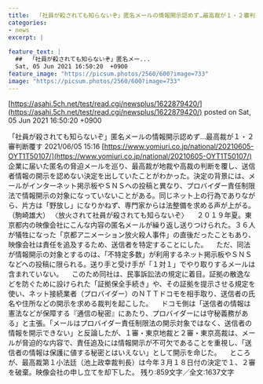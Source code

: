 ```yaml
---
title:  「社員が殺されても知らないぞ」匿名メールの情報開示認めず…最高裁が１・２審判断覆す　東京都  
categories:
- news
excerpt: |
  
feature_text: |
  ##  「社員が殺されても知らないぞ」匿名メー...
  Sat, 05 Jun 2021 16:50:20  +0900
feature_image: "https://picsum.photos/2560/600?image=733"
image: "https://picsum.photos/2560/600?image=733"
---
```


[https://asahi.5ch.net/test/read.cgi/newsplus/1622879420/](https://asahi.5ch.net/test/read.cgi/newsplus/1622879420/)
posted on Sat, 05 Jun 2021 16:50:20  +0900

<!--more-->

「社員が殺されても知らないぞ」匿名メールの情報開示認めず…最高裁が１・２審判断覆す 2021/06/05 15:16 [https://www.yomiuri.co.jp/national/20210605-OYT1T50107/](https://www.yomiuri.co.jp/national/20210605-OYT1T50107/) 　企業に届いた匿名の脅迫メールを巡り、最高裁が地裁や高裁の判断を覆し、送信者情報の開示を認めない決定を出していたことがわかった。決定の背景には、メールがインターネット掲示板やＳＮＳへの投稿と異なり、プロバイダー責任制限法で情報開示の対象になっていないことがある。同じネット上の行為でありながら、片方は「野放し」になりかねず、専門家からは法整備を求める声が上がる。（駒崎雄大） 〈放火されて社員が殺されても知らないぞ〉 　２０１９年夏。東京都内の映像会社にこんな内容の匿名メールが繰り返し送りつけられた。３６人が犠牲になった「京都アニメーション放火殺人事件」の直後だったこともあり、映像会社は責任を追及するため、送信者を特定することにした。 　ただ、同法が情報開示の対象とするのは、「不特定多数」が利用するネット掲示板やＳＮＳなどへの投稿に限られる。送り手と受け手が「１対１」でやり取りするメールは含まれていない。 　このため同社は、民事訴訟法の規定に着目。証拠の散逸などを防ぐために設けられた「証拠保全手続き」や、その証拠を提示させる規定を使い、ネット接続業者（プロバイダー）のＮＴＴドコモを相手取り、送信者の氏名や住所などの開示を求める裁判を起こした。 　ドコモ側は「送信者の情報は憲法などが保障する『通信の秘密』にあたり、プロバイダーには守秘義務がある」と主張。「メールはプロバイダー責任制限法の開示対象ではなく、送信者の情報を開示できない」と反論したが、１審・東京地裁と２審・東京高裁は、メールが脅迫的な内容で、責任追及には情報開示が不可欠であることを重視し、「送信者の情報は保護に値する秘密とはいえない」として開示を命じた。 　ところが、最高裁第１小法廷（池上政幸裁判長）は今年３月１８日付の決定で１、２審を破棄。映像会社の申し立てを却下した。 残り:859文字／全文:1637文字
